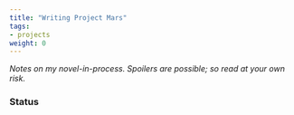 ```yaml
---
title: "Writing Project Mars"
tags:
- projects
weight: 0
---
```


*Notes on my novel-in-process. Spoilers are possible; so read at your own risk.*

### Status



